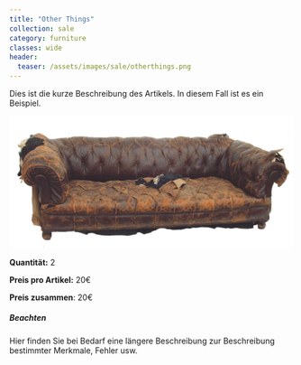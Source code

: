 ```yaml
---
title: "Other Things"
collection: sale
category: furniture
classes: wide
header: 
  teaser: /assets/images/sale/otherthings.png
---
```


Dies ist die kurze Beschreibung des Artikels. In diesem Fall ist es ein Beispiel.

<img src="/assets/images/sale/example.png" alt="Beispieltitel"> 

**Quantität:** 2

**Preis pro Artikel:** 20€

**Preis zusammen**: 20€

##### Beachten 
Hier finden Sie bei Bedarf eine längere Beschreibung zur Beschreibung bestimmter Merkmale, Fehler usw.
